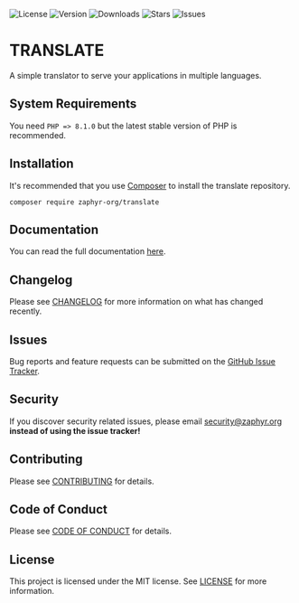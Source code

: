 ![License](https://img.shields.io/github/license/zaphyr-org/translate?style=for-the-badge)
![Version](https://img.shields.io/packagist/v/zaphyr-org/translate?style=for-the-badge)
![Downloads](https://img.shields.io/packagist/dt/zaphyr-org/translate?style=for-the-badge)
![Stars](https://img.shields.io/github/stars/zaphyr-org/translate?style=for-the-badge)
![Issues](https://img.shields.io/github/issues/zaphyr-org/translate?style=for-the-badge)

# TRANSLATE

A simple translator to serve your applications in multiple languages.

## System Requirements

You need `PHP => 8.1.0` but the latest stable version of PHP is recommended.

## Installation

It's recommended that you use [Composer](https://getcomposer.org/) to install the translate repository.

```console
composer require zaphyr-org/translate
```

## Documentation

You can read the full documentation [here](https://zaphyr.org/docs/2.x/repositories/translate).

## Changelog

Please see [CHANGELOG](CHANGELOG.md) for more information on what has changed recently.

## Issues

Bug reports and feature requests can be submitted on the [GitHub Issue Tracker](https://github.com/zaphyr-org/translate/issues).

## Security

If you discover security related issues, please email security@zaphyr.org **instead of using the issue tracker!**

## Contributing

Please see [CONTRIBUTING](https://zaphyr.org/contributions) for details.

## Code of Conduct

Please see [CODE OF CONDUCT](https://zaphyr.org/contributions#code-of-conduct) for details.

## License

This project is licensed under the MIT license. See [LICENSE](LICENSE.md) for more information.
